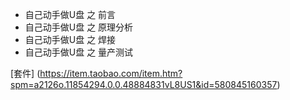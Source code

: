* 自己动手做U盘 之 前言
* 自己动手做U盘 之 原理分析
* 自己动手做U盘 之 焊接
* 自己动手做U盘 之 量产测试

[套件] (https://item.taobao.com/item.htm?spm=a2126o.11854294.0.0.48884831vL8US1&id=580845160357)
